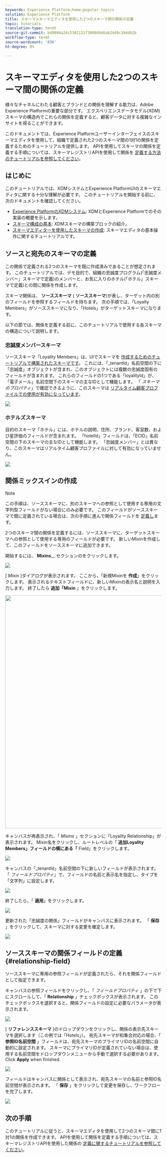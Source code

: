```yaml
---
keywords: Experience Platform;home;popular topics
solution: Experience Platform
title: スキーマスキーマエディタを使用した2つのスキーマ間の関係の定義
topic: tutorials
translation-type: tm+mt
source-git-commit: bd9884a24c5301121f30090946ab24d9c394db1b
workflow-type: tm+mt
source-wordcount: '836'
ht-degree: 0%

---
```



# スキーマエディタを使用した2つのスキーマ間の関係の定義

様々なチャネルにわたる顧客とブランドとの関係を理解する能力は、Adobe Experience Platformの重要な部分です。 エクスペリエンスデータモデル(XDM)スキーマの構造内でこれらの関係を定義すると、顧客データに対する複雑なインサイトを得ることができます。

このドキュメントでは、Experience Platformユーザーインターフェイスのスキーマエディタを使用して、組織で定義された2つのスキーマ間の1対1の関係を定義するためのチュートリアルを提供します。 APIを使用してスキーマの関係を定義する手順については、スキーマレジストリAPIを使用して関係を [定義する方法のチュートリアルを参照してください](relationship-api.md)。

## はじめに

このチュートリアルでは、XDMシステムとExperience PlatformUIのスキーマエディタに関する十分な理解が必要です。 このチュートリアルを開始する前に、次のドキュメントを確認してください。

* [Experience PlatformのXDMシステム](../home.md): XDMとExperience Platformでのその実装の概要を示します。
* [スキーマ構成の基本](../schema/composition.md): XDMスキーマの構築ブロックの紹介。
* [スキーマエディターを使用したスキーマの作成](create-schema-ui.md): スキーマエディタの基本操作に関するチュートリアルです。

## ソースと宛先のスキーマの定義

この関係で定義される2つのスキーマを既に作成済みであることが想定されます。 このチュートリアルでは、デモ目的で、組織の忠誠度プログラム(「忠誠度メンバー」スキーマで定義)のメンバーと、お気に入りのホテル(「ホテル」スキーマで定義)との間に関係を作成します。

スキーマ関係は、 **ソーススキーマ** ( **ソーススキーマ**)が表し、ターゲット内の別のフィールドを参照するフィールドを持ちます。 次の手順では、「Loyalty Members」がソーススキーマになり、「Hotels」がターゲットスキーマになります。

以下の節では、関係を定義する前に、このチュートリアルで使用する各スキーマの構造について説明します。

### 忠誠度メンバースキーマ

ソーススキーマ「Loyality Members」は、UIでスキーマを [作成するためのチュートリアルで構築されたスキーマです](create-schema-ui.md)。 これには、「\_tenantId」名前空間の下に「忠誠度」オブジェクトが含まれ、このオブジェクトには複数の忠誠度固有のフィールドが含まれます。 これらのフィールドの1つである「loyalityId」が、「電子メール」名前空間下のスキーマの主なIDとして機能します。 「 _スキーマのプロパティ_」で確認できるように、このスキーマは [リアルタイム顧客プロファイルでの使用が有効になっています](../../profile/home.md)。

![](../images/tutorials/relationship/loyalty-members.png)

### ホテルズスキーマ

目的のスキーマ「ホテル」には、ホテルの説明、住所、ブランド、客室数、および星評価のフィールドが含まれます。 「hotelId」フィールドは、「ECID」名前空間の下のスキーマの主なIDとして機能します。 「忠誠度メンバー」とは異なり、このスキーマはリアルタイム顧客プロファイルに対して有効になっていません。

![](../images/tutorials/relationship/hotels.png)

## 関係ミックスインの作成

>[!NOTE]
>
>この手順は、ソーススキーマに、別のスキーマへの参照として使用する専用の文字列型フィールドがない場合にのみ必要です。 このフィールドがソーススキーマで既に定義されている場合は、次の手順に進んで関係フィールドを [定義し](#relationship-field)ます。

2つのスキーマ間の関係を定義するには、ソーススキーマに、ターゲットスキーマへの参照として使用する専用のフィールドが必要です。 新しいMixinを作成して、このフィールドをソーススキーマに追加できます。

開始するには、 **Mixins**__ セクションのをクリックします。

![](../images/tutorials/relationship/loyalty-add-mixin.png)

[ _Mixin_ ]ダイアログが表示されます。 ここから、「新規Mixinを **作成**」をクリックします。 表示されるテキストフィールドに、新しいMixinの表示名と説明を入力します。 終了したら **追加「Mixin** 」をクリックします。

<img src="../images/tutorials/relationship/loyalty-create-new-mixin.png" width="750"><br>

キャンバスが再表示され、「 _Mixins_ 」セクションに「Loyality Relationship」が表示されます。 Mixin名をクリックし、ルートレベルの「 **追加Loyality Members」フィールドの横にある「** Field」をクリックします。

![](../images/tutorials/relationship/loyalty-add-field.png)

キャンバスの「\_tenantId」名前空間の下に新しいフィールドが表示されます。 「 _フィールドプロパティ_」で、フィールドの名前と表示名を指定し、タイプを「文字列」に設定します。

![](../images/tutorials/relationship/relationship-field-details.png)

終了したら、「 **適用**」をクリックします。

![](../images/tutorials/relationship/relationship-field-apply.png)

更新された「忠誠度の関係」フィールドがキャンバスに表示されます。 「 **保存** 」をクリックして、スキーマに対する変更を確定します。

![](../images/tutorials/relationship/relationship-field-save.png)

## ソーススキーマの関係フィールドの定義 {#relationship-field}

ソーススキーマに専用の参照フィールドが定義されたら、それを関係フィールドとして指定できます。

キャンバスの参照フィールドをクリックし、「 _フィールドプロパティ_ 」の下で下にスクロールして、「 **Relationship** 」チェックボックスが表示されます。 このチェックボックスを選択すると、関係フィールドの設定に必要なパラメータが表示されます。

![](../images/tutorials/relationship/relationship-checkbox.png)

[ **リファレンススキーマ** ]のドロップダウンをクリックし、関係の表示先スキーマを選択します（この例では「Hotels」）。 宛先スキーマが和集合対応の場合、「 **参照ID名前空間** 」フィールドは、宛先スキーマのプライマリIDの名前空間に自動的に設定されます。 スキーマにプライマリIDが定義されていない場合は、使用する名前空間をドロップダウンメニューから手動で選択する必要があります。 Click **Apply** when finished.

![](../images/tutorials/relationship/reference-schema-id-namespace.png)

フィールドはキャンバスに関係として表示され、宛先スキーマの名前と参照ID名前空間が表示されます。 「 **保存** 」をクリックして変更を保存し、ワークフローを完了します。

![](../images/tutorials/relationship/relationship-save.png)

## 次の手順

このチュートリアルに従うと、スキーマエディタを使用して2つのスキーマ間に1対1の関係を作成できます。 APIを使用して関係を定義する手順については、スキーマレジストリAPIを使用した関係の [定義に関するチュートリアルを参照してください](relationship-api.md)。